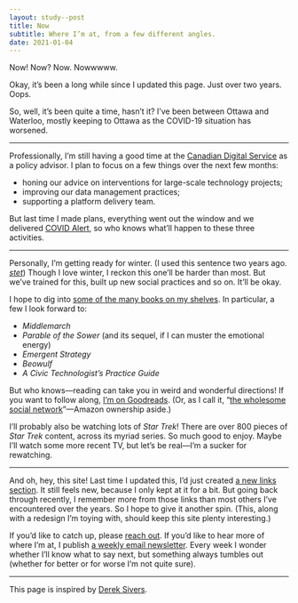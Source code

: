 ```yaml
---
layout: study--post
title: Now
subtitle: Where I’m at, from a few different angles.
date: 2021-01-04
---
```


Now! Now? Now. Nowwwww.

Okay, it’s been a long while since I updated this page. Just over two years. Oops.

So, well, it’s been quite a time, hasn’t it? I’ve been between Ottawa and Waterloo, mostly keeping to Ottawa as the COVID-19 situation has worsened.

---

Professionally, I’m still having a good time at the [Canadian Digital Service](https://digital.canada.ca) as a policy advisor. I plan to focus on a few things over the next few months:

- honing our advice on interventions for large-scale technology projects;
- improving our data management practices;
- supporting a platform delivery team.

But last time I made plans, everything went out the window and we delivered [COVID Alert](https://www.canada.ca/en/public-health/services/diseases/coronavirus-disease-covid-19/covid-alert.html), so who knows what’ll happen to these three activities.

---

Personally, I’m getting ready for winter. (I used this sentence two years ago. [_stet_](http://stet.editorially.com/articles/a-beginning-for-stet/)) Though I love winter, I reckon this one’ll be harder than most. But we’ve trained for this, built up new social practices and so on. It’ll be okay.

I hope to dig into [some of the many books on my shelves](https://lucascherkewski.com/hit-and-miss/141-new-shelves/). In particular, a few I look forward to:

- _Middlemarch_
- _Parable of the Sower_ (and its sequel, if I can muster the emotional energy)
- _Emergent Strategy_
- _Beowulf_
- _A Civic Technologist’s Practice Guide_

But who knows—reading can take you in weird and wonderful directions! If you want to follow along, [I’m on Goodreads](https://www.goodreads.com/user/show/27072166-lucas-cherkewski). (Or, as I call it, “[the wholesome social network](https://lucascherkewski.com/hit-and-miss/73-wholesome-social-network/)”—Amazon ownership aside.)

I’ll probably also be watching lots of _Star Trek_! There are over 800 pieces of _Star Trek_ content, across its myriad series. So much good to enjoy. Maybe I’ll watch some more recent TV, but let’s be real—I’m a sucker for rewatching.

---

And oh, hey, this site! Last time I updated this, I’d just created [a new links section](/links/). It still feels new, because I only kept at it for a bit. But going back through recently, I remember more from those links than most others I’ve encountered over the years. So I hope to give it another spin. (This, along with a redesign I’m toying with, should keep this site plenty interesting.)

If you’d like to catch up, please [reach out](mailto:lucas@lucascherkewski.com). If you’d like to hear more of where I’m at, I publish [a weekly email newsletter](/hit-and-miss/). Every week I wonder whether I’ll know what to say next, but something always tumbles out (whether for better or for worse I’m not quite sure).

***

This page is inspired by [Derek Sivers](http://nownownow.com/about).
